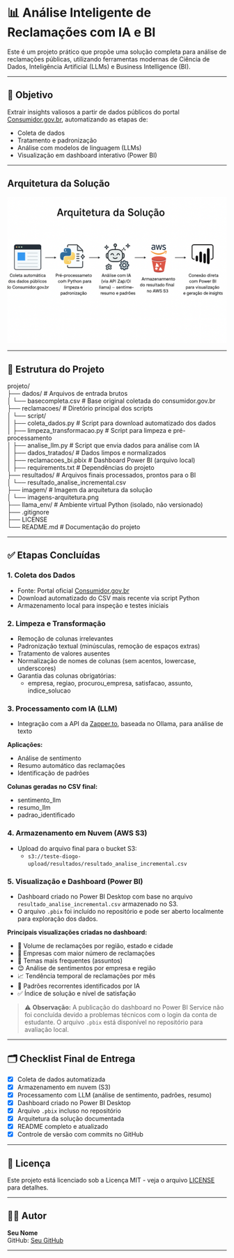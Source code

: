 # 📊 Análise Inteligente de Reclamações com IA e BI

Este é um projeto prático que propõe uma solução completa para análise de reclamações públicas, utilizando ferramentas modernas de Ciência de Dados, Inteligência Artificial (LLMs) e Business Intelligence (BI).

---

## 🚀 Objetivo

Extrair insights valiosos a partir de dados públicos do portal [Consumidor.gov.br](https://www.consumidor.gov.br), automatizando as etapas de:

- Coleta de dados  
- Tratamento e padronização  
- Análise com modelos de linguagem (LLMs)  
- Visualização em dashboard interativo (Power BI)

---

## Arquitetura da Solução

![Arquitetura da Solução](imagem/imagens-arquitetura.png)

---

## 🧱 Estrutura do Projeto

projeto/  
├── dados/ # Arquivos de entrada brutos  
│   └── basecompleta.csv # Base original coletada do consumidor.gov.br  
├── reclamacoes/ # Diretório principal dos scripts  
│   └── script/  
│       ├── coleta_dados.py # Script para download automatizado dos dados  
│       ├── limpeza_transformacao.py # Script para limpeza e pré-processamento  
│       ├── analise_llm.py # Script que envia dados para análise com IA  
│       ├── dados_tratados/ # Dados limpos e normalizados  
│       ├── reclamacoes_bi.pbix # Dashboard Power BI (arquivo local)  
│       ├── requirements.txt # Dependências do projeto  
├── resultados/ # Arquivos finais processados, prontos para o BI  
│   └── resultado_analise_incremental.csv  
├── imagem/ # Imagem da arquitetura da solução  
│   └── imagens-arquitetura.png  
├── llama_env/ # Ambiente virtual Python (isolado, não versionado)  
├── .gitignore  
├── LICENSE  
└── README.md # Documentação do projeto  

---

## ✅ Etapas Concluídas

### 1. Coleta dos Dados

- Fonte: Portal oficial [Consumidor.gov.br](https://www.consumidor.gov.br)  
- Download automatizado do CSV mais recente via script Python  
- Armazenamento local para inspeção e testes iniciais

### 2. Limpeza e Transformação

- Remoção de colunas irrelevantes  
- Padronização textual (minúsculas, remoção de espaços extras)  
- Tratamento de valores ausentes  
- Normalização de nomes de colunas (sem acentos, lowercase, underscores)  
- Garantia das colunas obrigatórias:  
  - empresa, regiao, procurou_empresa, satisfacao, assunto, indice_solucao  

### 3. Processamento com IA (LLM)

- Integração com a API da [Zapper.to](https://zapper.to), baseada no Ollama, para análise de texto  

**Aplicações:**  
- Análise de sentimento  
- Resumo automático das reclamações  
- Identificação de padrões  

**Colunas geradas no CSV final:**  
- sentimento_llm  
- resumo_llm  
- padrao_identificado  

### 4. Armazenamento em Nuvem (AWS S3)

- Upload do arquivo final para o bucket S3:  
  - `s3://teste-diogo-upload/resultados/resultado_analise_incremental.csv`  

### 5. Visualização e Dashboard (Power BI)

- Dashboard criado no Power BI Desktop com base no arquivo `resultado_analise_incremental.csv` armazenado no S3.  
- O arquivo `.pbix` foi incluído no repositório e pode ser aberto localmente para exploração dos dados.

**Principais visualizações criadas no dashboard:**  

- 📍 Volume de reclamações por região, estado e cidade  
- 🏢 Empresas com maior número de reclamações  
- 💬 Temas mais frequentes (assuntos)  
- 😊 Análise de sentimentos por empresa e região  
- 📈 Tendência temporal de reclamações por mês  
- 🧠 Padrões recorrentes identificados por IA  
- ✅ Índice de solução e nível de satisfação  

> ⚠️ **Observação:** A publicação do dashboard no Power BI Service não foi concluída devido a problemas técnicos com o login da conta de estudante. O arquivo `.pbix` está disponível no repositório para avaliação local.

---

## 🗂️ Checklist Final de Entrega

- [x] Coleta de dados automatizada  
- [x] Armazenamento em nuvem (S3)  
- [x] Processamento com LLM (análise de sentimento, padrões, resumo)  
- [x] Dashboard criado no Power BI Desktop  
- [x] Arquivo `.pbix` incluso no repositório  
- [x] Arquitetura da solução documentada  
- [x] README completo e atualizado  
- [x] Controle de versão com commits no GitHub  

---

## 📜 Licença

Este projeto está licenciado sob a Licença MIT - veja o arquivo [LICENSE](LICENSE) para detalhes.

---

## 👨‍💻 Autor

**Seu Nome**  
GitHub: [Seu GitHub](https://github.com/seuusuario)  

---
